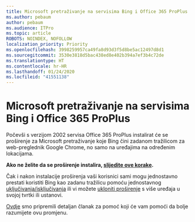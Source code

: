 ```yaml
---
title: Microsoft pretraživanje na servisima Bing i Office 365 ProPlus
ms.author: pebaum
author: pebaum
ms.audience: ITPro
ms.topic: article
ROBOTS: NOINDEX, NOFOLLOW
localization_priority: Priority
ms.openlocfilehash: 3998259957ca49fa8d93d3f5d8be5ac12497d8d1
ms.sourcegitcommit: 3530e3818d5bac438ed8e402b394a7ef3b4c72de
ms.translationtype: HT
ms.contentlocale: hr-HR
ms.lasthandoff: 01/24/2020
ms.locfileid: "41551138"
---
```

# <a name="microsoft-search-in-bing-and-office-365-proplus"></a>Microsoft pretraživanje na servisima Bing i Office 365 ProPlus

Počevši s verzijom 2002 servisa Office 365 ProPlus instalirat će se proširenje za Microsoft pretraživanje koje Bing čini zadanom tražilicom za web-preglednik Google Chrome, no samo na uređajima na određenim lokacijama.

**Ako ne želite da se proširenje instalira, [slijedite ove korake](https://docs.microsoft.com/deployoffice/microsoft-search-bing#how-to-exclude-the-extension-for-microsoft-search-in-bing-from-being-installed).**

Čak i nakon instalacije proširenja vaši korisnici sami mogu jednostavno prestati koristiti Bing kao zadanu tražilicu pomoću jednostavnog [uključivanja/isključivanja](https://docs.microsoft.com/deployoffice/microsoft-search-bing#change-whether-bing-is-the-default-search-engine-for-google-chrome) ili vi možete [ukloniti proširenje](https://docs.microsoft.com/deployoffice/microsoft-search-bing#how-to-remove-the-extension-after-its-been-installed) s više uređaja u svojoj tvrtki ili ustanovi.

[Ovdje](https://docs.microsoft.com/deployoffice/microsoft-search-bing) smo pripremili detaljan članak za pomoć koji će vam pomoći da bolje razumijete ovu promjenu.
